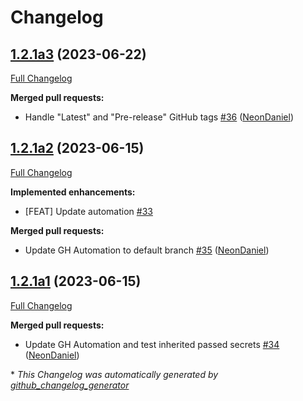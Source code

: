 # Changelog

## [1.2.1a3](https://github.com/NeonGeckoCom/neon-phal-plugin-core-updater/tree/1.2.1a3) (2023-06-22)

[Full Changelog](https://github.com/NeonGeckoCom/neon-phal-plugin-core-updater/compare/1.2.1a2...1.2.1a3)

**Merged pull requests:**

- Handle "Latest" and "Pre-release" GitHub tags [\#36](https://github.com/NeonGeckoCom/neon-phal-plugin-core-updater/pull/36) ([NeonDaniel](https://github.com/NeonDaniel))

## [1.2.1a2](https://github.com/NeonGeckoCom/neon-phal-plugin-core-updater/tree/1.2.1a2) (2023-06-15)

[Full Changelog](https://github.com/NeonGeckoCom/neon-phal-plugin-core-updater/compare/1.2.1a1...1.2.1a2)

**Implemented enhancements:**

- \[FEAT\] Update automation [\#33](https://github.com/NeonGeckoCom/neon-phal-plugin-core-updater/issues/33)

**Merged pull requests:**

- Update GH Automation to default branch [\#35](https://github.com/NeonGeckoCom/neon-phal-plugin-core-updater/pull/35) ([NeonDaniel](https://github.com/NeonDaniel))

## [1.2.1a1](https://github.com/NeonGeckoCom/neon-phal-plugin-core-updater/tree/1.2.1a1) (2023-06-15)

[Full Changelog](https://github.com/NeonGeckoCom/neon-phal-plugin-core-updater/compare/1.2.0...1.2.1a1)

**Merged pull requests:**

- Update GH Automation and test inherited passed secrets [\#34](https://github.com/NeonGeckoCom/neon-phal-plugin-core-updater/pull/34) ([NeonDaniel](https://github.com/NeonDaniel))



\* *This Changelog was automatically generated by [github_changelog_generator](https://github.com/github-changelog-generator/github-changelog-generator)*

